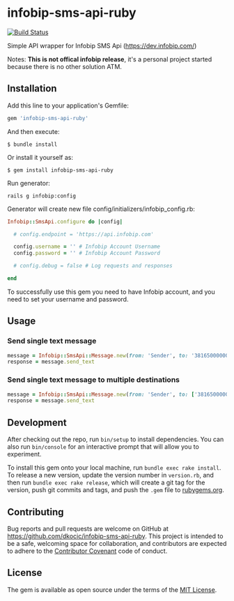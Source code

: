 # infobip-sms-api-ruby

[![Build Status](https://travis-ci.org/dkocic/infobip-sms-api-ruby.png)](https://travis-ci.org/dkocic/infobip-sms-api-ruby)

Simple API wrapper for Infobip SMS Api (https://dev.infobip.com/)

Notes: 
**This is not offical infobip release**, it's a personal project started because there is no other solution ATM.


## Installation

Add this line to your application's Gemfile:

```ruby
gem 'infobip-sms-api-ruby'
```

And then execute:

    $ bundle install

Or install it yourself as:

    $ gem install infobip-sms-api-ruby

Run generator:

    rails g infobip:config
    
Generator will create new file config/initializers/infobip_config.rb:

```ruby
Infobip::SmsApi.configure do |config|

  # config.endpoint = 'https://api.infobip.com'

  config.username = '' # Infobip Account Username
  config.password = '' # Infobip Account Password

  # config.debug = false # Log requests and responses

end
```

To successfully use this gem you need to have Infobip account, and you need to set your username and password.

## Usage

### Send single text message
```ruby
message = Infobip::SmsApi::Message.new(from: 'Sender', to: '381650000000', text: "Lorem ipsum...")
response = message.send_text
```

### Send single text message to multiple destinations
```ruby
message = Infobip::SmsApi::Message.new(from: 'Sender', to: ['381650000000','381650000001'], text: "Lorem ipsum...")
response = message.send_text
```

## Development

After checking out the repo, run `bin/setup` to install dependencies. You can also run `bin/console` for an interactive prompt that will allow you to experiment.

To install this gem onto your local machine, run `bundle exec rake install`. To release a new version, update the version number in `version.rb`, and then run `bundle exec rake release`, which will create a git tag for the version, push git commits and tags, and push the `.gem` file to [rubygems.org](https://rubygems.org).

## Contributing

Bug reports and pull requests are welcome on GitHub at https://github.com/dkocic/infobip-sms-api-ruby. This project is intended to be a safe, welcoming space for collaboration, and contributors are expected to adhere to the [Contributor Covenant](http://contributor-covenant.org) code of conduct.


## License

The gem is available as open source under the terms of the [MIT License](http://opensource.org/licenses/MIT).

